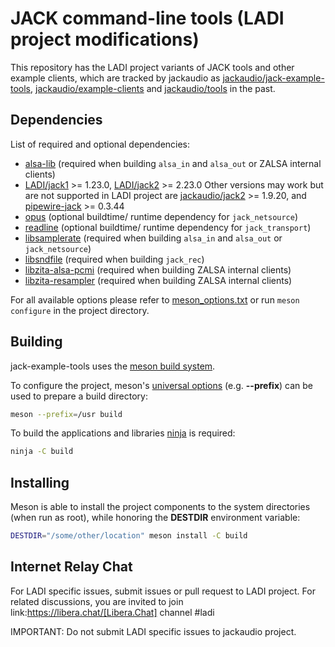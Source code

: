 # JACK command-line tools (LADI project modifications)

This repository has the LADI project variants of JACK tools and other example clients,
which are tracked by jackaudio as
[jackaudio/jack-example-tools](https://github.com/jackaudio/jack-example-tools),
[jackaudio/example-clients](https://github.com/jackaudio/example-clients) and 
[jackaudio/tools](https://github.com/jackaudio/tools) in the past.

## Dependencies

List of required and optional dependencies:

* [alsa-lib](https://www.alsa-project.org/wiki/Main_Page) (required when
  building `alsa_in` and `alsa_out` or ZALSA internal clients)
* [LADI/jack1](https://github.com/LADI/jack1) >= 1.23.0,
  [LADI/jack2](https://github.com/LADI/jack2) >= 2.23.0
  Other versions may work but are not supported in LADI project are
  [jackaudio/jack2](https://github.com/jackaudio/jack2) >= 1.9.20, and
  [pipewire-jack](https://gitlab.freedesktop.org/pipewire/pipewire) >= 0.3.44
* [opus](https://www.opus-codec.org/) (optional buildtime/ runtime dependency
  for `jack_netsource`)
* [readline](https://tiswww.case.edu/php/chet/readline/rltop.html) (optional
  buildtime/ runtime dependency for `jack_transport`)
* [libsamplerate](https://libsndfile.github.io/libsamplerate/) (required when
  building `alsa_in` and `alsa_out` or `jack_netsource`)
* [libsndfile](https://libsndfile.github.io/libsndfile/) (required when
  building `jack_rec`)
* [libzita-alsa-pcmi](https://kokkinizita.linuxaudio.org/linuxaudio/) (required
  when building ZALSA internal clients)
* [libzita-resampler](https://kokkinizita.linuxaudio.org/linuxaudio/) (required
  when building ZALSA internal clients)

For all available options please refer to
[meson_options.txt](meson_options.txt) or run `meson configure` in the project
directory.

## Building

jack-example-tools uses the [meson build system](https://mesonbuild.com).

To configure the project, meson's [universal
options](https://mesonbuild.com/Builtin-options.html#universal-options) (e.g.
**--prefix**) can be used to prepare a build directory:

```bash
meson --prefix=/usr build
```

To build the applications and libraries [ninja](https://ninja-build.org/) is
required:

```bash
ninja -C build
```

## Installing

Meson is able to install the project components to the system directories (when
run as root), while honoring the **DESTDIR** environment variable:

```bash
DESTDIR="/some/other/location" meson install -C build
```

## Internet Relay Chat

For LADI specific issues, submit issues or pull request to LADI project.
For related discussions, you are invited to join
link:https://libera.chat/[Libera.Chat] channel #ladi

IMPORTANT: Do not submit LADI specific issues to jackaudio project.
